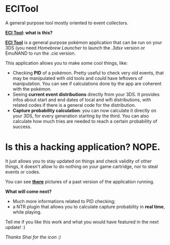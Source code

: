 # ECITool
A general purpose tool mostly oriented to event collectors.

**[ECI Tool](https://github.com/BernardoGiordano/ECITool/releases): what is this?**

[**ECI Tool**](https://github.com/BernardoGiordano/ECITool/releases) is a general purpose pokémon application that can be run on your 3DS (you need *Homebrew Launcher* to launch the *.3dsx* version or EmuNAND to run the *.cia* version.

This application allows you to make some cool things, like:

* Checking **PID** of a pokémon. Pretty useful to check very old events, that may be manipulated with old tools and could have leftovers of manipulation. You can see if calculations done by the app are coherent with the pokémon.
* Seeing **current event distributions** directly from your 3DS. It provides infos about start and end dates of local and wifi distributions, with related codes if there is a general code for the distribution.
* **Capture probability calculation**: you can now calculate it directly on your 3DS, for every generation starting by the third. You can also calculate how much tries are needed to reach a certain probability of success.

# Is this a hacking application? NOPE.

It just allows you to stay updated on things and check validity of other things, it doesn't allow to do nothing on your game cartridge, nor to steal events or codes.

You can see [**there**](http://imgur.com/a/YGaH3) pictures of a past version of the application running.

**What will come next?**

* Much more informations related to PID checking;
* a NTR plugin that allows you to calculate capture probability in **real time**, while playing.

Tell me if you like this work and what you would have featured in the next update! :)
 
*Thanks Shai for the icon :)*
